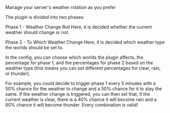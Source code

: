 Manage your server's weather rotation as you prefer

The plugin is divided into two phases:

Phase 1 - Weather Change Roll
Here, it is decided whether the current weather should change or not.

Phase 2 - To Which Weather Change
Here, it is decided which weather type the worlds should be set to.

In the config, you can choose which worlds the plugin affects, the percentage for phase 1, and the percentages for phase 2 based on the weather type (this means you can set different percentages for clear, rain, or thunder).

For example, you could decide to trigger phase 1 every 5 minutes with a 50% chance for the weather to change and a 50% chance for it to stay the same. If the weather change is triggered, you can then set that, if the current weather is clear, there is a 40% chance it will become rain and a 60% chance it will become thunder. Every combination is valid!
